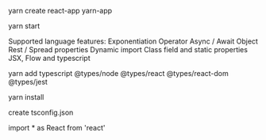 
yarn create react-app yarn-app

yarn start 



Supported language features:
Exponentiation Operator 
Async / Await 
Object Rest / Spread properties 
Dynamic import 
Class field and static properties 
JSX, Flow and typescript 



yarn add typescript @types/node @types/react @types/react-dom @types/jest

yarn install 

create tsconfig.json 

import * as React from 'react'
